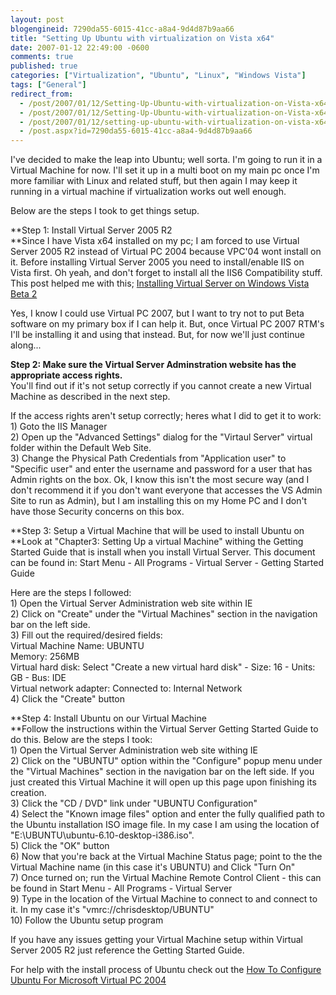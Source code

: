 ```yaml
---
layout: post
blogengineid: 7290da55-6015-41cc-a8a4-9d4d87b9aa66
title: "Setting Up Ubuntu with virtualization on Vista x64"
date: 2007-01-12 22:49:00 -0600
comments: true
published: true
categories: ["Virtualization", "Ubuntu", "Linux", "Windows Vista"]
tags: ["General"]
redirect_from: 
  - /post/2007/01/12/Setting-Up-Ubuntu-with-virtualization-on-Vista-x64.aspx
  - /post/2007/01/12/Setting-Up-Ubuntu-with-virtualization-on-Vista-x64
  - /post/2007/01/12/setting-up-ubuntu-with-virtualization-on-vista-x64
  - /post.aspx?id=7290da55-6015-41cc-a8a4-9d4d87b9aa66
---
```

<!-- more -->

I've decided to make the leap into Ubuntu; well sorta. I'm going to run it in a Virtual Machine for now. I'll set it up in a multi boot on my main pc once I'm more familiar with Linux and related stuff, but then again I may keep it running in a virtual machine if virtualization works out well enough.

Below are the steps I took to get things setup.

**Step 1: Install Virtual Server 2005 R2<BR>**Since I have Vista x64 installed on my pc; I am forced to use Virtual Server 2005 R2 instead of Virtual PC 2004 because VPC'04 wont install on it. Before installing Virtual Server 2005 you need to install/enable IIS on Vista first. Oh yeah, and don't forget to install all the IIS6 Compatibility stuff. This post helped me with this; <A href="http://blogs.msdn.com/virtual_pc_guy/archive/2006/06/05/618547.aspx">Installing Virtual Server on Windows Vista Beta 2</A>

Yes, I know I could use Virtual PC 2007, but I want to try not to put Beta software on my primary box if I can help it. But, once Virtual PC 2007 RTM's I'll be installing it and using that instead. But, for now we'll just continue along...

**Step 2: Make sure the Virtual Server Adminstration website has the appropriate access rights.**<BR>You'll find out if it's not setup correctly if you cannot create a new Virtual Machine as described in the next step.

If the access rights aren't setup correctly; heres what I did to get it to work:<BR>1) Goto the IIS Manager<BR>2) Open up the "Advanced Settings" dialog for the "Virtaul Server" virtual folder within the Default Web Site.<BR>3) Change the Physical Path Credentials from "Application user" to "Specific user" and enter the username and password for a user that has Admin rights on the box. Ok, I know this isn't the most secure way (and I don't recommend it if you don't want everyone that accesses the VS Admin Site to run as Admin), but I am installing this on my Home PC and I don't have those Security concerns on this box.

**Step 3: Setup a Virtual Machine that will be used to install Ubuntu on<BR>**Look at "Chapter3: Setting Up a virtual Machine" withing the Getting Started Guide that is install when you install Virtual Server. This document can be found in: Start Menu - All Programs - Virtual Server - Getting Started Guide

Here are the steps I followed:<BR>1) Open the Virtual Server Administration web site within IE<BR>2) Click on "Create" under the "Virtual Machines" section in the navigation bar on the left side.<BR>3) Fill out the required/desired fields:<BR>Virtual Machine Name: UBUNTU<BR>Memory: 256MB<BR>Virtual hard disk: Select "Create a new virtual hard disk" - Size: 16 - Units: GB - Bus: IDE<BR>Virtual network adapter: Connected to: Internal Network<BR>4) Click the "Create" button

**Step 4: Install Ubuntu on our Virtual Machine<BR>**Follow the instructions within the Virtual Server Getting Started Guide to do this. Below are the steps I took:<BR>1) Open the Virtual Server Administration web site withing IE<BR>2) Click on the "UBUNTU" option within the "Configure" popup menu under the "Virtual Machines" section in the navigation bar on the left side. If you just created this Virtual Machine it will open up this page upon finishing its creation.<BR>3) Click the "CD / DVD" link under "UBUNTU Configuration"<BR>4) Select the "Known image files" option and enter the fully qualified path to the Ubuntu installation ISO image file. In my case I am using the location of "E:\UBUNTU\ubuntu-6.10-desktop-i386.iso".<BR>5) Click the "OK" button<BR>6) Now that you're back at the Virtual Machine Status page; point to the the Virtual Machine name (in this case it's UBUNTU) and Click "Turn On"<BR>7) Once turned on; run the Virtual Machine Remote Control Client - this can be found in Start Menu - All Programs - Virtual Server<BR>9) Type in the location of the Virtual Machine to connect to and connect to it. In my case it's "vmrc://chrisdesktop/UBUNTU"<BR>10) Follow the Ubuntu setup program

If you have any issues getting your Virtual Machine setup within Virtual Server 2005 R2 just reference the Getting Started Guide.

For help with the install process of Ubuntu check out the <A href="https://help.ubuntu.com/community/HowToConfigureUbuntuForMicrosoftVirtualPC2004">How To Configure Ubuntu For Microsoft Virtual PC 2004</A>

 
